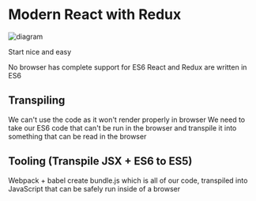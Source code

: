# Modern React with Redux
![diagram](Documents/dev/web-dev-notes/frontend/udemy/modern-react-with-redux)

Start nice and easy

No browser has complete support for ES6
React and Redux are written in ES6

## Transpiling
We can't use the code as it won't render properly in browser
We need to take our ES6 code that can't be run in the browser and transpile it into something that can be read in the browser

## Tooling (Transpile JSX + ES6 to ES5)
Webpack + babel create bundle.js which is all of our code, transpiled into JavaScript that can be safely run inside of a browser





